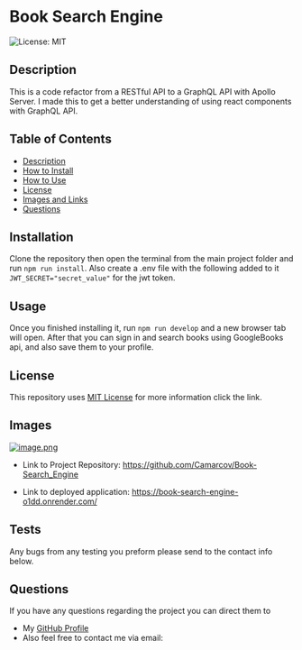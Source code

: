 # Book Search Engine   
![License: MIT](https://img.shields.io/badge/License-MIT-yellow.svg)

## Description

This is a code refactor from a RESTful API to a GraphQL API with Apollo Server.
I made this to get a better understanding of using react components with GraphQL API.
  
## Table of Contents
* [Description](#Desription)
* [How to Install](#Installation)
* [How to Use](#Usage)
* [License](#License)
* [Images and Links](#Images)
* [Questions](#Questions)

## Installation

Clone the repository then open the terminal from the main project folder and run `npm run install`. Also create a .env file with the following added to it  `JWT_SECRET="secret_value"`  for the jwt token.

## Usage

Once you finished installing it, run `npm run develop` and a new browser tab will open. After that you can sign in and search books using GoogleBooks api, and also save them to your profile.

## License
This repository uses [MIT License](https://opensource.org/licenses/MIT) for more information click the link.

## Images

[![image.png](https://i.postimg.cc/YCkdG515/image.png)](https://postimg.cc/VdGq2HZg)

* Link to Project Repository: https://github.com/Camarcov/Book-Search_Engine

* Link to deployed application: https://book-search-engine-o1dd.onrender.com/

## Tests
Any bugs from any testing you preform please send to the contact info below.

## Questions
If you have any questions regarding the project you can direct them to 
* My [GitHub Profile](https://www.github.com/camarcov)
* Also feel free to contact me via email: 
